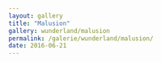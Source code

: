 ```yaml
---
layout: gallery
title: "Malusion"
gallery: wunderland/malusion
permalink: /galerie/wunderland/malusion/
date: 2016-06-21
---
```


